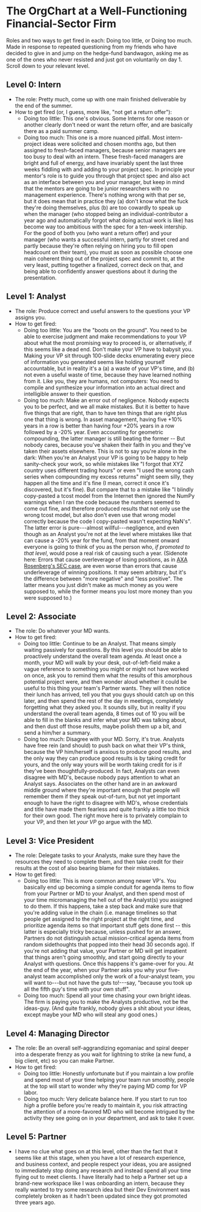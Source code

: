 # The OrgChart at a Well-Functioning Financial-Sector Firm

Roles and two ways to get fired in each: Doing too little, or Doing too much.
Made in response to repeated questioning from my friends who have decided to
give in and jump on the hedge-fund bandwagon,
asking me as one of the ones who never resisted and just got on voluntarily on day 1.
Scroll down to your relevant level.

## Level 0: Intern
* The role: Pretty much, come up with one main finished deliverable by the end of the summer.
* How to get fired (or, I guess, more like, "not get a return offer"):
  * Doing too little: This one's obvious.
    Some Interns for one reason or another clearly don't need or want the return offer,
    and are basically there as a paid summer camp.
  * Doing too much: This one is a more nuanced pitfall.
    Most intern-project ideas were solicited and chosen months ago,
    but then assigned to fresh-faced managers,
    because senior managers are too busy to deal with an intern.
    These fresh-faced managers are bright and full of energy,
    and have invariably spent the last three weeks fiddling with and adding to your project spec.
    In principle your mentor's role is to guide you through that project spec
    and also act as an interface between you and your manager,
    but keep in mind that the mentors are going to be junior researchers with no management experience.
    There's nothing wrong with that per se, but it does mean that in practice they
    (a) don't know what the fuck they're doing themselves, plus
    (b) are too cowardly to speak up when the manager
    (who stopped being an individual-contributor a year ago and automatically forgot what doing actual work is like)
    has become way too ambitious with the spec for a ten-week intership.
    For the good of both you (who want a return offer) and your manager (who wants a successful intern,
    partly for street cred and partly because they're often relying on hiring you to fill open headcount on their team),
    you must as soon as possible choose one main coherent thing out of the project spec and commit to,
    at the very least, putting together a finalized, correct deck on that,
    and being able to confidently answer questions about it during the presentation.

## Level 1: Analyst
* The role: Produce correct and useful answers to the questions your VP assigns you.
* How to get fired:
  * Doing too little: You are the "boots on the ground".
    You need to be able to exercise judgment and make recommendations to your VP
    about what the most promising way to proceed is, or alternatively, if this seems like a dead end.
    Don't make your VP have to babysit you.
    Making your VP sit through 100-slide decks enumerating every piece of information you generated
    seems like holding yourself accountable, but in reality it's a (a) a waste of your VP's time,
    and (b) not even a useful waste of time, because they have learned nothing from it.
    Like you, they are humans, not computers: You need to compile and synthesize your information
    into an actual direct and intelligible answer to their question.
  * Doing too much: Make an error out of negligence.
    Nobody expects you to be perfect, and we all make mistakes.
    But it is better to have five things that are right,
    than to have ten things that are right plus one that thing is wrong.
    In asset management, having five +10% years in a row is better than
    having four +20% years in a row followed by a -20% year.
    Even accounting for geometric compounding, the latter manager is still beating the former --
    But nobody cares, because you've shaken their faith in you and they've taken their assets elsewhere.
    This is not to say you're alone in the dark:
    When you're an Analyst your VP is going to be happy to help sanity-check your work,
    so while mistakes like "I forgot that XYZ country uses different trading hours"
    or even "I used the wrong cash series when compounding my excess returns"
    might seem silly, they happen all the time and it's fine
    (I mean, correct it once it's discovered, but it's fine).
    But compare that to a mistake like
    "I blindly copy-pasted a tcost model from the Internet then
    ignored the NumPy warnings when I ran the code because the numbers seemed to come out fine,
    and therefore produced results that not only
    use the wrong tcost model, but also don't even use that wrong model
    correctly because the code I copy-pasted wasn't expecting NaN's".
    The latter error is pure---almost willful---negligence, and
    even though as an Analyst you're not at the level
    where mistakes like that can cause a -20% year for the fund,
    from that moment onward everyone is going to think of you as the person who,
    _if promoted to that level_, would pose a real risk of causing such a year.
    (Sidenote here: Errors that cause overleverage of losing positions,
    as in [AXA Rosenberg's SEC case](https://www.sec.gov/news/press/2011/2011-37.htm),
    are even worse than errors that cause underleverage of winning positions.
    It may seem arbitrary, but it's the difference between "more negative" and "less positive".
    The latter means you just didn't make as much money as you were supposed to,
    while the former means you lost more money than you were supposed to.)

## Level 2: Associate
* The role: Do whatever your MD wants.
* How to get fired:
  * Doing too little: Continue to be an Analyst.
    That means simply waiting passively for questions.
    By this level you should be able to proactively understand the overall team agenda.
    At least once a month, your MD will walk by your desk,
    out-of-left-field make a vague reference to something you might or might not have worked on once,
    ask you to remind them what the results of this amorphous potential project were,
    and then wonder aloud whether it could be useful to this thing your team's Partner wants.
    They will then notice their lunch has arrived, tell you that you guys should catch up on this later,
    and then spend the rest of the day in meetings, completely forgetting what they asked you.
    It sounds silly, but in reality if you understand the overall team agenda, 8 times out of 10
    you will be able to fill in the blanks and infer what your MD was talking about,
    and then dust off those results, maybe polish them up a bit, and send a him/her a summary.
  * Doing too much: Disagree with your MD. Sorry, it's true.
    Analysts have free rein (and should) to push back on what their VP's think,
    because the VP him/herself is anxious to produce good results,
    and the only way they can produce good results is by taking credit for yours,
    and the only way yours will be worth taking credit for is if they've been thoughtfully-produced.
    In fact, Analysts can even disagree with MD's, because nobody pays attention to what an Analyst says.
    Associates on the other hand are in an awkward middle ground where they're
    important enough that people will remember them if they speak out-of-turn,
    but not yet important enough to have the right to disagree with MD's,
    whose credentials and title have made them
    fearless and quite frankly a little too thick for their own good.
    The right move here is to privately complain to your VP,
    and then let _your VP_ go argue with the MD.

## Level 3: Vice President
* The role: Delegate tasks to your Analysts, make sure they have the resources they need to complete them,
  and then take credit for their results at the cost of also bearing blame for their mistakes.
* How to get fired:
  * Doing too little: This is more common among newer VP's.
    You basically end up becoming a simple conduit for agenda items to flow from your Partner or MD to your Analyst,
    and then spend most of your time micromanaging the hell out of the Analyst(s) you assigned to do them.
    If this happens, take a step back and make sure that you're adding value in the chain (i.e.
    manage timelines so that people get assigned to the right project at the right time, and
    prioritize agenda items so that important stuff gets done first --
    this latter is especially tricky because, unless pushed for an answer, Partners do not distinguish
    actual mission-critical agenda items from random sidethoughts that popped into their head 30 seconds ago).
    If you're not adding that value, your Partner or MD will get impatient that things aren't going smoothly,
    and start going directly to your Analyst with questions. Once this happens it's game-over for you.
    At the end of the year, when your Partner asks you why
    your five-analyst team accomplished only the work of a four-analyst team,
    you will want to---but not have the guts to!---say,
    "because you took up all the fifth guy's time with your own stuff".
  * Doing too much: Spend all your time chasing your own bright ideas.
    The firm is paying you to make the Analysts productive, not be the ideas-guy.
    (And quite frankly, nobody gives a shit about your ideas, except maybe your MD who will steal any good ones.)

## Level 4: Managing Director
* The role: Be an overall self-aggrandizing egomaniac and spiral deeper into a desperate frenzy
  as you wait for lightning to strike (a new fund, a big client, etc) so you can make Partner.
* How to get fired:
  * Doing too little: Honestly unfortunate but if you maintain a low profile
    and spend most of your time helping your team run smoothly,
    people at the top will start to wonder why they're paying MD comp for VP labor.
  * Doing too much: Very delicate balance here.
    If you start to run too _high_ a profile before you're ready to maintain it,
    you risk attracting the attention of a more-favored MD who will
    become intrigued by the activity they see going on in your department,
    and ask to take it over.

## Level 5: Partner
* I have no clue what goes on at this level, other than the fact that
  it seems like at this stage, when you have a lot of research experience,
  and business context, and people respect your ideas,
  you are assigned to immediately stop doing any research
  and instead spend all your time flying out to meet clients.
  I have literally had to help a Partner set up a brand-new workspace like I was onboarding an intern,
  because they really wanted to try some research idea
  but their Dev Environment was completely broken as it hadn't been updated since they got promoted three years ago.
